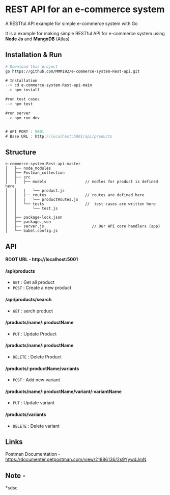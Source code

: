 #  REST API for an e-commerce system
A RESTful API example for simple  e-commerce system  with Go

It is a example for making simple RESTful API for e-commerce system using **Node Js**  and **MangoDB** (Atlas)

## Installation & Run
```bash
# Download this project
go https://github.com/MMM192/e-commerce-system-Rest-api.git
```


```go
# Installation
--> cd e-commerce-system-Rest-api-main
--> npm install

#run test cases
--> npm test

#run server
--> npm run dev


# API PORT : 5001
# Base URL : http://localhost:5001/api/products
```


## Structure
```
e-commerce-system-Rest-api-master
│   ├── node_modules
│   ├── Postman_collection
│   ├── src                        
│   │   ├── models                 // modles for product is defined here
│   │   |   └── product.js
│   │   ├── routes                 // routes are defined here 
│   │   |   └── productRoutes.js            
│   │   └── tests                  //  test cases are written here 
│   │       └── test.js              
│   │           
│   ├── package-lock.json
│   ├── package.json
│   ├── server.js                     // Our API core handlers (app)
│   └── babel.config.js       
```

## API 
#### ROOT URL - http://localhost:5001

#### /api/products
* `GET` : Get all product
* `POST` : Create a new product

#### /api/products/search
* `GET` : serch product 
 

#### /products/name/:productName
* `PUT` : Update Product
 
#### /products/name/:productName
* `DELETE` : Delete Product

#### /products/:productName/variants
* `POST` : Add new variant


#### /products/name/:productName/variant/:variantName
* `PUT` : Update variant

#### /products/variants
* `DELETE` : Delete variant

## Links
Postman Documentation  -  https://documenter.getpostman.com/view/21886136/2s9YywdJmN


## Note -
*sdsc


 
